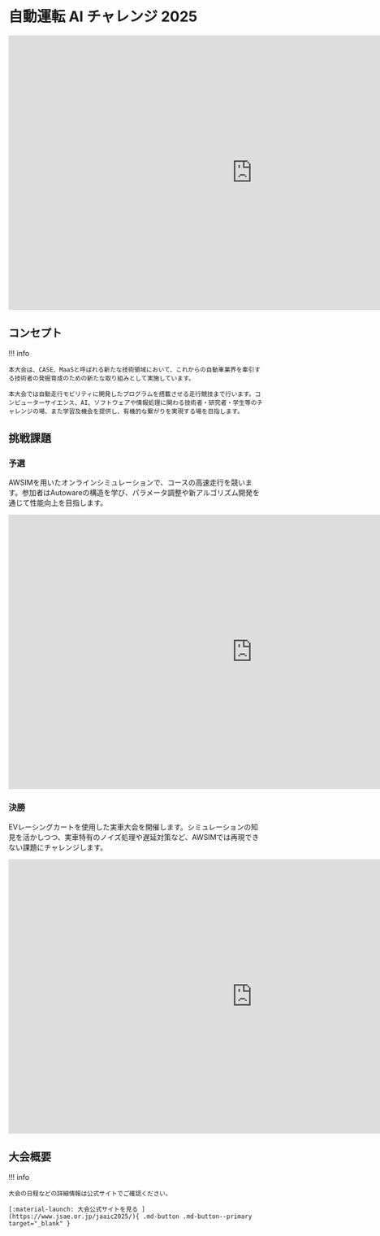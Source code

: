 # 自動運転 AI チャレンジ 2025

<iframe width="960" height="540" src="https://www.youtube.com/embed/FGGTUcfV7nU?si=3OWNwnpa_utk8D31" title="YouTube video player" frameborder="0" allow="accelerometer; autoplay; clipboard-write; encrypted-media; gyroscope; picture-in-picture; web-share" referrerpolicy="strict-origin-when-cross-origin" allowfullscreen></iframe>

## コンセプト

!!! info

    本大会は、CASE、MaaSと呼ばれる新たな技術領域において、これからの自動車業界を牽引する技術者の発掘育成のための新たな取り組みとして実施しています。

    本大会では自動走行モビリティに開発したプログラムを搭載させる走行競技まで行います。コンピューターサイエンス、AI、ソフトウェアや情報処理に関わる技術者・研究者・学生等のチャレンジの場、また学習及機会を提供し、有機的な繋がりを実現する場を目指します。

## 挑戦課題

### 予選

AWSIMを用いたオンラインシミュレーションで、コースの高速走行を競います。参加者はAutowareの構造を学び、パラメータ調整や新アルゴリズム開発を通じて性能向上を目指します。

<iframe width="960" height="540" src="https://www.youtube.com/embed/Mynxk4GBAzA?si=V-JH6oRW7t-Y9bcX" title="YouTube video player" frameborder="0" allow="accelerometer; autoplay; clipboard-write; encrypted-media; gyroscope; picture-in-picture; web-share" referrerpolicy="strict-origin-when-cross-origin" allowfullscreen></iframe>

### 決勝

EVレーシングカートを使用した実車大会を開催します。シミュレーションの知見を活かしつつ、実車特有のノイズ処理や遅延対策など、AWSIMでは再現できない課題にチャレンジします。

<iframe width="960" height="540"src="https://www.youtube.com/embed/COZDHMm4E_8?si=HP99OsIzndmwDEvF" title="YouTube video player" frameborder="0" allow="accelerometer; autoplay; clipboard-write; encrypted-media; gyroscope; picture-in-picture; web-share" referrerpolicy="strict-origin-when-cross-origin" allowfullscreen></iframe>

## 大会概要

!!! info

    大会の日程などの詳細情報は公式サイトでご確認ください。

    [:material-launch: 大会公式サイトを見る ](https://www.jsae.or.jp/jaaic2025/){ .md-button .md-button--primary target="_blank" }
